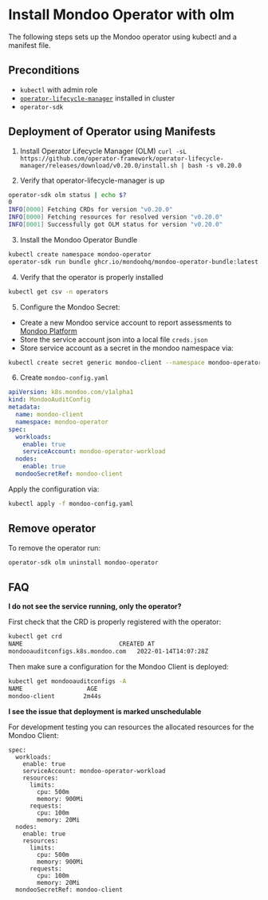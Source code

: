 # Install Mondoo Operator with olm

The following steps sets up the Mondoo operator using kubectl and a manifest file.

## Preconditions

- `kubectl` with admin role
- [`operator-lifecycle-manager`](https://olm.operatorframework.io/) installed in cluster
- `operator-sdk`

## Deployment of Operator using Manifests

1. Install Operator Lifecycle Manager (OLM)
   `curl -sL https://github.com/operator-framework/operator-lifecycle-manager/releases/download/v0.20.0/install.sh | bash -s v0.20.0`

2. Verify that operator-lifecycle-manager is up

```bash
operator-sdk olm status | echo $?
0
INFO[0000] Fetching CRDs for version "v0.20.0"
INFO[0000] Fetching resources for resolved version "v0.20.0"
INFO[0001] Successfully got OLM status for version "v0.20.0"
```

3. Install the Mondoo Operator Bundle

```bash
kubectl create namespace mondoo-operator
operator-sdk run bundle ghcr.io/mondoohq/mondoo-operator-bundle:latest --namespace=mondoo-operator
```

4. Verify that the operator is properly installed

```bash
kubectl get csv -n operators
```

5. Configure the Mondoo Secret:

- Create a new Mondoo service account to report assessments to [Mondoo Platform](https://mondoo.com/docs/platform/service_accounts)
- Store the service account json into a local file `creds.json`
- Store service account as a secret in the mondoo namespace via:

```bash
kubectl create secret generic mondoo-client --namespace mondoo-operator --from-file=config=creds.json
```

6. Create `mondoo-config.yaml`

```yaml
apiVersion: k8s.mondoo.com/v1alpha1
kind: MondooAuditConfig
metadata:
  name: mondoo-client
  namespace: mondoo-operator
spec:
  workloads:
    enable: true
    serviceAccount: mondoo-operator-workload
  nodes:
    enable: true
  mondooSecretRef: mondoo-client
```

Apply the configuration via:

```bash
kubectl apply -f mondoo-config.yaml
```
## Remove operator 

To remove the operator run: 
```bash
operator-sdk olm uninstall mondoo-operator
```

## FAQ

**I do not see the service running, only the operator?**

First check that the CRD is properly registered with the operator:

```bash
kubectl get crd
NAME                           CREATED AT
mondooauditconfigs.k8s.mondoo.com   2022-01-14T14:07:28Z
```

Then make sure a configuration for the Mondoo Client is deployed:

```bash
kubectl get mondooauditconfigs -A
NAME                  AGE
mondoo-client        2m44s
```

**I see the issue that deployment is marked unschedulable**

For development testing you can resources the allocated resources for the Mondoo Client:

```
spec:
  workloads:
    enable: true
    serviceAccount: mondoo-operator-workload
    resources:
      limits:
        cpu: 500m
        memory: 900Mi
      requests:
        cpu: 100m
        memory: 20Mi
  nodes:
    enable: true
    resources:
      limits:
        cpu: 500m
        memory: 900Mi
      requests:
        cpu: 100m
        memory: 20Mi
  mondooSecretRef: mondoo-client
```

